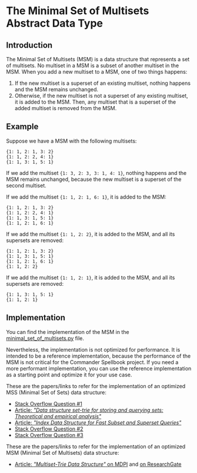 # The Minimal Set of Multisets Abstract Data Type

## Introduction

The Minimal Set of Multisets (MSM) is a data structure that represents a set of multisets.
No multiset in a MSM is a subset of another multiset in the MSM.
When you add a new multiset to a MSM, one of two things happens:

1. If the new multiset is a superset of an existing multiset, nothing happens and the MSM remains unchanged.
2. Otherwise, if the new multiset is not a superset of any existing multiset, it is added to the MSM.
   Then, any multiset that is a superset of the added multiset is removed from the MSM.


## Example

Suppose we have a MSM with the following multisets:

```
{1: 1, 2: 1, 3: 2}
{1: 1, 2: 2, 4: 1}
{1: 1, 3: 1, 5: 1}
```

If we add the multiset `{1: 3, 2: 3, 3: 1, 4: 1}`, nothing happens and the MSM remains unchanged, because the new multiset is a superset of the second multiset.

If we add the multiset `{1: 1, 2: 1, 6: 1}`, it is added to the MSM:

```
{1: 1, 2: 1, 3: 2}
{1: 1, 2: 2, 4: 1}
{1: 1, 3: 1, 5: 1}
{1: 1, 2: 1, 6: 1}
```

If we add the multiset `{1: 1, 2: 2}`, it is added to the MSM, and all its supersets are removed:

```
{1: 1, 2: 1, 3: 2}
{1: 1, 3: 1, 5: 1}
{1: 1, 2: 1, 6: 1}
{1: 1, 2: 2}
```

If we add the multiset `{1: 1, 2: 1}`, it is added to the MSM, and all its supersets are removed:

```
{1: 1, 3: 1, 5: 1}
{1: 1, 2: 1}
```

## Implementation

You can find the implementation of the MSM in the [minimal_set_of_multisets.py](https://github.com/SpaceCowMedia/commander-spellbook-backend/blob/master/backend/spellbook/variants/minimal_set_of_multisets.py) file.

Nevertheless, the implementation is not optimized for performance.
It is intended to be a reference implementation, because the performance of the MSM is not critical for the Commander Spellbook project.
If you need a more performant implementation, you can use the reference implementation as a starting point and optimize it for your use case.

These are the papers/links to refer for the implementation of an optimized MSS (Minimal Set of Sets) data structure:

- [Stack Overflow Question #1](https://stackoverflow.com/questions/1737076/collection-of-sets-containing-no-sets-which-are-a-subset-of-another-in-the-colle)
- [Article: _"Data structure set-trie for storing and querying sets: Theoretical and empirical analysis"_](https://journals.plos.org/plosone/article/authors?id=10.1371/journal.pone.0245122)
- [Article: _"Index Data Structure for Fast Subset and Superset Queries"_](https://osebje.famnit.upr.si/~savnik/papers/cdares13.pdf)
- [Stack Overflow Question #2](https://stackoverflow.com/questions/9353100/quickly-checking-if-set-is-superset-of-stored-sets)
- [Stack Overflow Question #3](https://stackoverflow.com/questions/1263524/superset-search)

These are the papers/links to refer for the implementation of an optimized MSM (Minimal Set of Multisets) data structure:

- [Article: _"Multiset-Trie Data Structure"_ on MDPI](https://www.mdpi.com/1999-4893/16/3/170) and [on ResearchGate](https://www.researchgate.net/publication/369437643_Multiset-Trie_Data_Structure)
